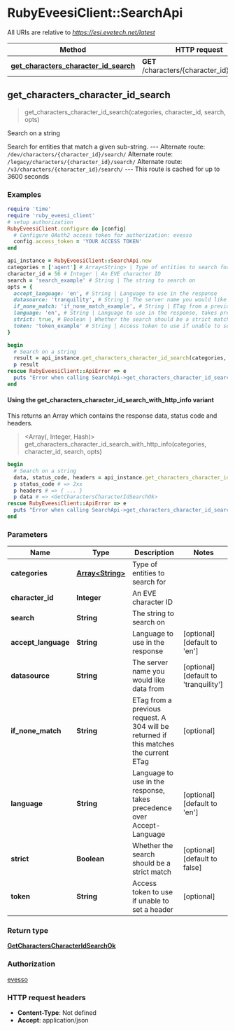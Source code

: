 # RubyEveesiClient::SearchApi

All URIs are relative to *https://esi.evetech.net/latest*

| Method | HTTP request | Description |
| ------ | ------------ | ----------- |
| [**get_characters_character_id_search**](SearchApi.md#get_characters_character_id_search) | **GET** /characters/{character_id}/search/ | Search on a string |


## get_characters_character_id_search

> <GetCharactersCharacterIdSearchOk> get_characters_character_id_search(categories, character_id, search, opts)

Search on a string

Search for entities that match a given sub-string.  --- Alternate route: `/dev/characters/{character_id}/search/`  Alternate route: `/legacy/characters/{character_id}/search/`  Alternate route: `/v3/characters/{character_id}/search/`  --- This route is cached for up to 3600 seconds

### Examples

```ruby
require 'time'
require 'ruby_eveesi_client'
# setup authorization
RubyEveesiClient.configure do |config|
  # Configure OAuth2 access token for authorization: evesso
  config.access_token = 'YOUR ACCESS TOKEN'
end

api_instance = RubyEveesiClient::SearchApi.new
categories = ['agent'] # Array<String> | Type of entities to search for
character_id = 56 # Integer | An EVE character ID
search = 'search_example' # String | The string to search on
opts = {
  accept_language: 'en', # String | Language to use in the response
  datasource: 'tranquility', # String | The server name you would like data from
  if_none_match: 'if_none_match_example', # String | ETag from a previous request. A 304 will be returned if this matches the current ETag
  language: 'en', # String | Language to use in the response, takes precedence over Accept-Language
  strict: true, # Boolean | Whether the search should be a strict match
  token: 'token_example' # String | Access token to use if unable to set a header
}

begin
  # Search on a string
  result = api_instance.get_characters_character_id_search(categories, character_id, search, opts)
  p result
rescue RubyEveesiClient::ApiError => e
  puts "Error when calling SearchApi->get_characters_character_id_search: #{e}"
end
```

#### Using the get_characters_character_id_search_with_http_info variant

This returns an Array which contains the response data, status code and headers.

> <Array(<GetCharactersCharacterIdSearchOk>, Integer, Hash)> get_characters_character_id_search_with_http_info(categories, character_id, search, opts)

```ruby
begin
  # Search on a string
  data, status_code, headers = api_instance.get_characters_character_id_search_with_http_info(categories, character_id, search, opts)
  p status_code # => 2xx
  p headers # => { ... }
  p data # => <GetCharactersCharacterIdSearchOk>
rescue RubyEveesiClient::ApiError => e
  puts "Error when calling SearchApi->get_characters_character_id_search_with_http_info: #{e}"
end
```

### Parameters

| Name | Type | Description | Notes |
| ---- | ---- | ----------- | ----- |
| **categories** | [**Array&lt;String&gt;**](String.md) | Type of entities to search for |  |
| **character_id** | **Integer** | An EVE character ID |  |
| **search** | **String** | The string to search on |  |
| **accept_language** | **String** | Language to use in the response | [optional][default to &#39;en&#39;] |
| **datasource** | **String** | The server name you would like data from | [optional][default to &#39;tranquility&#39;] |
| **if_none_match** | **String** | ETag from a previous request. A 304 will be returned if this matches the current ETag | [optional] |
| **language** | **String** | Language to use in the response, takes precedence over Accept-Language | [optional][default to &#39;en&#39;] |
| **strict** | **Boolean** | Whether the search should be a strict match | [optional][default to false] |
| **token** | **String** | Access token to use if unable to set a header | [optional] |

### Return type

[**GetCharactersCharacterIdSearchOk**](GetCharactersCharacterIdSearchOk.md)

### Authorization

[evesso](../README.md#evesso)

### HTTP request headers

- **Content-Type**: Not defined
- **Accept**: application/json

